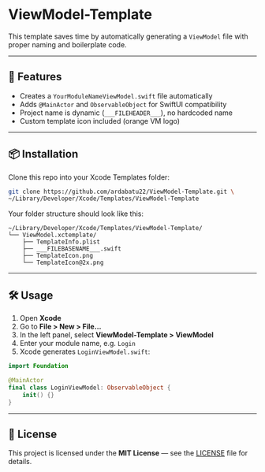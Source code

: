 # ViewModel-Template

This template saves time by automatically generating a `ViewModel` file with proper naming and boilerplate code.

---

## 🚀 Features
- Creates a `YourModuleNameViewModel.swift` file automatically
- Adds `@MainActor` and `ObservableObject` for SwiftUI compatibility
- Project name is dynamic (`___FILEHEADER___`), no hardcoded name
- Custom template icon included (orange VM logo)

---

## 📦 Installation

Clone this repo into your Xcode Templates folder:

```bash
git clone https://github.com/ardabatu22/ViewModel-Template.git \
~/Library/Developer/Xcode/Templates/ViewModel-Template
````

Your folder structure should look like this:

```
~/Library/Developer/Xcode/Templates/ViewModel-Template/
└── ViewModel.xctemplate/
    ├── TemplateInfo.plist
    ├── ___FILEBASENAME___.swift
    ├── TemplateIcon.png
    └── TemplateIcon@2x.png
```

---

## 🛠 Usage

1. Open **Xcode**
2. Go to **File > New > File…**
3. In the left panel, select **ViewModel-Template > ViewModel**
4. Enter your module name, e.g. `Login`
5. Xcode generates `LoginViewModel.swift`:

```swift
import Foundation

@MainActor
final class LoginViewModel: ObservableObject {
    init() {}
}
```

---


## 📜 License

This project is licensed under the **MIT License** — see the [LICENSE](LICENSE) file for details.

